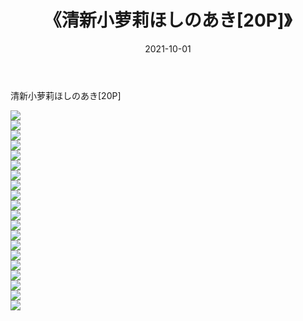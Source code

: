 ﻿---
layout: post
title:  《清新小萝莉ほしのあき[20P]》
date:   2021-10-01
img: http://img.660000.xyz/Sharelink/性感/2021/清新小萝莉ほしのあき[20P]/000.jpg
categories: [美女, 清纯, 唯美]
---

清新小萝莉ほしのあき[20P]

  ![](http://img.660000.xyz/Sharelink/性感/2021/清新小萝莉ほしのあき[20P]/001.jpg) <br> ![](http://img.660000.xyz/Sharelink/性感/2021/清新小萝莉ほしのあき[20P]/002.jpg) <br> ![](http://img.660000.xyz/Sharelink/性感/2021/清新小萝莉ほしのあき[20P]/003.jpg) <br> ![](http://img.660000.xyz/Sharelink/性感/2021/清新小萝莉ほしのあき[20P]/004.jpg) <br> ![](http://img.660000.xyz/Sharelink/性感/2021/清新小萝莉ほしのあき[20P]/005.jpg) <br> ![](http://img.660000.xyz/Sharelink/性感/2021/清新小萝莉ほしのあき[20P]/006.jpg) <br> ![](http://img.660000.xyz/Sharelink/性感/2021/清新小萝莉ほしのあき[20P]/007.jpg) <br> ![](http://img.660000.xyz/Sharelink/性感/2021/清新小萝莉ほしのあき[20P]/008.jpg) <br> ![](http://img.660000.xyz/Sharelink/性感/2021/清新小萝莉ほしのあき[20P]/009.jpg) <br> ![](http://img.660000.xyz/Sharelink/性感/2021/清新小萝莉ほしのあき[20P]/010.jpg) <br> ![](http://img.660000.xyz/Sharelink/性感/2021/清新小萝莉ほしのあき[20P]/011.jpg) <br> ![](http://img.660000.xyz/Sharelink/性感/2021/清新小萝莉ほしのあき[20P]/012.jpg) <br> ![](http://img.660000.xyz/Sharelink/性感/2021/清新小萝莉ほしのあき[20P]/013.jpg) <br> ![](http://img.660000.xyz/Sharelink/性感/2021/清新小萝莉ほしのあき[20P]/014.jpg) <br> ![](http://img.660000.xyz/Sharelink/性感/2021/清新小萝莉ほしのあき[20P]/015.jpg) <br> ![](http://img.660000.xyz/Sharelink/性感/2021/清新小萝莉ほしのあき[20P]/016.jpg) <br> ![](http://img.660000.xyz/Sharelink/性感/2021/清新小萝莉ほしのあき[20P]/017.jpg) <br> ![](http://img.660000.xyz/Sharelink/性感/2021/清新小萝莉ほしのあき[20P]/018.jpg) <br> ![](http://img.660000.xyz/Sharelink/性感/2021/清新小萝莉ほしのあき[20P]/019.jpg) <br> ![](http://img.660000.xyz/Sharelink/性感/2021/清新小萝莉ほしのあき[20P]/020.jpg) <br>